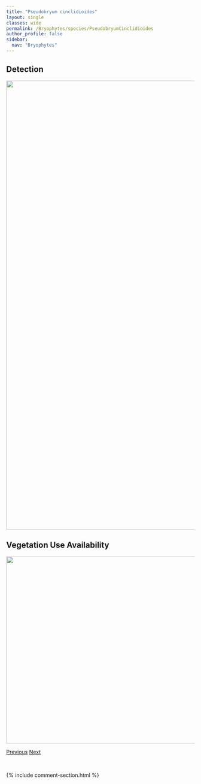 ```yaml
---
title: "Pseudobryum cinclidioides"
layout: single
classes: wide
permalink: /Bryophytes/species/PseudobryumCinclidioides
author_profile: false
sidebar:
  nav: "Bryophytes"
---
```


<h2>Detection</h2>

<a href="https://drive.google.com/uc?export=view&id=1_O0g_ylQAKFNY20wesPoLTXgAn5gw_0q">
<img src="https://drive.google.com/uc?export=view&id=1_O0g_ylQAKFNY20wesPoLTXgAn5gw_0q" height = "1200" width = "800">
</a>


<h2>Vegetation Use Availability</h2>

<a href="https://drive.google.com/uc?export=view&id=1NK6YWwPZRLXIsa11fjQTz1uZ4Ao83cD8">
<img src="https://drive.google.com/uc?export=view&id=1NK6YWwPZRLXIsa11fjQTz1uZ4Ao83cD8" height = "500" width = "1000">
</a>


<a href="/DevelopmentWebsite/Bryophytes/species/PreissiaQuadrata" class="pagination--pager" title="Preissia quadrata">Previous</a> <a href="/DevelopmentWebsite/Bryophytes/species/PseudocalliergonBrevifolium" class="pagination--pager" title="Pseudocalliergon brevifolium">Next</a>

<p>&nbsp;</p>

{% include comment-section.html %}
